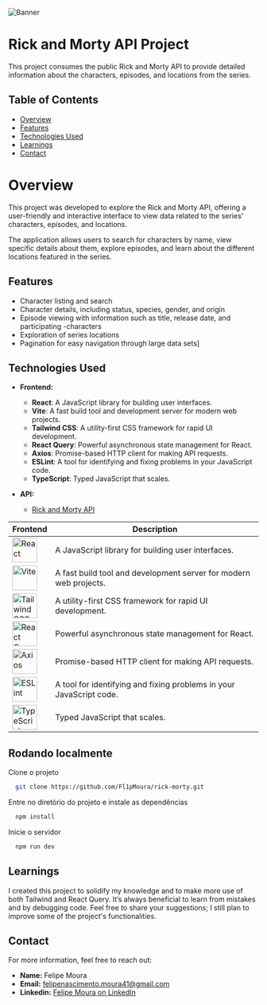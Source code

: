 ![Banner](https://i.redd.it/o6cwlzg3exk41.png)

# Rick and Morty API Project

This project consumes the public Rick and Morty API to provide detailed information about the characters, episodes, and locations from the series.


## Table of Contents

- [Overview](#overview)
- [Features](#features)
- [Technologies Used](#technologies-used)
- [Learnings](#Learnings)
- [Contact](#contact)


# Overview

This project was developed to explore the Rick and Morty API, offering a user-friendly and interactive interface to view data related to the series' characters, episodes, and locations.

The application allows users to search for characters by name, view specific details about them, explore episodes, and learn about the different locations featured in the series.


## Features

- Character listing and search
- Character details, including status, species, gender, and origin
- Episode viewing with information such as title, release date, and participating -characters
- Exploration of series locations
- Pagination for easy navigation through large data sets]

## Technologies Used

- **Frontend:**
    - **React**: A JavaScript library for building user interfaces.
    - **Vite**: A fast build tool and development server for modern web projects.
    - **Tailwind CSS**: A utility-first CSS framework for rapid UI development.
    - **React Query**: Powerful asynchronous state management for React.
    - **Axios**: Promise-based HTTP client for making API requests.
    - **ESLint**: A tool for identifying and fixing problems in your JavaScript code.
    - **TypeScript**: Typed JavaScript that scales.

- **API:**
  - [Rick and Morty API](https://rickandmortyapi.com/)

  
| Frontend | Description |
|----------|-------------|
| <img src="https://user-images.githubusercontent.com/25181517/183897015-94a058a6-b86e-4e42-a37f-bf92061753e5.png" alt="React" width="50" /> | A JavaScript library for building user interfaces. |
| <img src="https://github-production-user-asset-6210df.s3.amazonaws.com/62091613/261395532-b40892ef-efb8-4b0e-a6b5-d1cfc2f3fc35.png" alt="Vite" width="50" /> | A fast build tool and development server for modern web projects. |
| <img src="https://user-images.githubusercontent.com/25181517/202896760-337261ed-ee92-4979-84c4-d4b829c7355d.png" alt="Tailwind CSS" width="50" /> | A utility-first CSS framework for rapid UI development. |
| <img src="https://user-images.githubusercontent.com/25181517/183890598-19a0ac2d-e88a-4005-a8df-1ee36782fde1.png" alt="React Query" width="50" /> | Powerful asynchronous state management for React. |
| <img src="https://user-images.githubusercontent.com/25181517/183890598-19a0ac2d-e88a-4005-a8df-1ee36782fde1.png" alt="Axios" width="50" /> | Promise-based HTTP client for making API requests. |
| <img src="https://user-images.githubusercontent.com/25181517/183890598-19a0ac2d-e88a-4005-a8df-1ee36782fde1.png" alt="ESLint" width="50" /> | A tool for identifying and fixing problems in your JavaScript code. |
| <img src="https://user-images.githubusercontent.com/25181517/183890598-19a0ac2d-e88a-4005-a8df-1ee36782fde1.png" alt="TypeScript" width="50" /> | Typed JavaScript that scales. |


## Rodando localmente

Clone o projeto

```bash
  git clone https://github.com/Fl1pMoura/rick-morty.git
```

Entre no diretório do projeto e instale as dependências

```bash
  npm install
```

Inicie o servidor

```bash
  npm run dev
```


## Learnings

I created this project to solidify my knowledge and to make more use of both Tailwind and React Query. It’s always beneficial to learn from mistakes and by debugging code. Feel free to share your suggestions; I still plan to improve some of the project's functionalities.


## Contact

For more information, feel free to reach out:

- **Name:** Felipe Moura
- **Email:** felipenascimento.moura41@gmail.com
- **Linkedin:** [Felipe Moura on LinkedIn](https://www.linkedin.com/in/felipe-moura-384a95270/)

